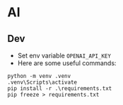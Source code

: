 # AI

## Dev

- Set env variable `OPENAI_API_KEY`
- Here are some useful commands:

```
python -m venv .venv
.venv\Scripts\activate
pip install -r .\requirements.txt
pip freeze > requirements.txt
```
